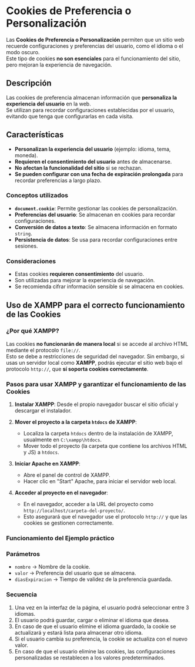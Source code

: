 # Cookies de Preferencia o Personalización  

Las **Cookies de Preferencia o Personalización** permiten que un sitio web recuerde configuraciones y preferencias del usuario, como el idioma o el modo oscuro.  
Este tipo de cookies **no son esenciales** para el funcionamiento del sitio, pero mejoran la experiencia de navegación.  

## Descripción

Las cookies de preferencia almacenan información que **personaliza la experiencia del usuario** en la web.  
Se utilizan para recordar configuraciones establecidas por el usuario, evitando que tenga que configurarlas en cada visita.  

## Características  

- **Personalizan la experiencia del usuario** (ejemplo: idioma, tema, moneda).  
- **Requieren el consentimiento del usuario** antes de almacenarse.  
- **No afectan la funcionalidad del sitio** si se rechazan.  
- **Se pueden configurar con una fecha de expiración prolongada** para recordar preferencias a largo plazo. 

### Conceptos utilizados

- **`document.cookie`**: Permite gestionar las cookies de personalización.
- **Preferencias del usuario**: Se almacenan en cookies para recordar configuraciones.
- **Conversión de datos a texto**: Se almacena información en formato `string`.
- **Persistencia de datos**: Se usa para recordar configuraciones entre sesiones.

### Consideraciones

- Estas cookies **requieren consentimiento** del usuario.
- Son utilizadas para mejorar la experiencia de navegación.
- Se recomienda cifrar información sensible si se almacena en cookies.

## **Uso de XAMPP para el correcto funcionamiento de las Cookies**

### **¿Por qué XAMPP?**

Las cookies **no funcionarán de manera local** si se accede al archivo HTML mediante el protocolo `file://`.  
Esto se debe a restricciones de seguridad del navegador. Sin embargo, si usas un servidor local como **XAMPP**, podrás ejecutar el sitio web bajo el protocolo `http://`, que **sí soporta cookies correctamente**.

### **Pasos para usar XAMPP y garantizar el funcionamiento de las Cookies**

1. **Instalar XAMPP**: Desde el propio navegador buscar el sitio oficial y descargar el instalador.

2. **Mover el proyecto a la carpeta `htdocs` de XAMPP**:
   - Localiza la carpeta `htdocs` dentro de la instalación de XAMPP, usualmente en `C:\xampp\htdocs`.
   - Mover todo el proyecto (la carpeta que contiene los archivos HTML y JS) a `htdocs`.

3. **Iniciar Apache en XAMPP**:
   - Abre el panel de control de XAMPP.
   - Hacer clic en "Start" Apache, para iniciar el servidor web local.

4. **Acceder al proyecto en el navegador**:
   - En el navegador, acceder a la URL del proyecto como `http://localhost/carpeta-del-proyecto/`.
   - Esto asegurará que el navegador use el protocolo `http://` y que las cookies se gestionen correctamente.

### Funcionamiento del Ejemplo práctico

### Parámetros

- `nombre` → Nombre de la cookie.
- `valor` → Preferencia del usuario que se almacena.
- `diasExpiracion` → Tiempo de validez de la preferencia guardada.

### Secuencia

1. Una vez en la interfaz de la página, el usuario podrá seleccionar entre 3 idiomas.
2. El usuario podrá guardar, cargar o eliminar el idioma que desea.
3. En caso de que el usuario elimine el idioma guardado, la cookie se actualizará y estará lista para almacenar otro idioma.
4. Si el usuario cambia su preferencia, la cookie se actualiza con el nuevo valor.
5. En caso de que el usuario elimine las cookies, las configuraciones personalizadas se restablecen a los valores predeterminados.